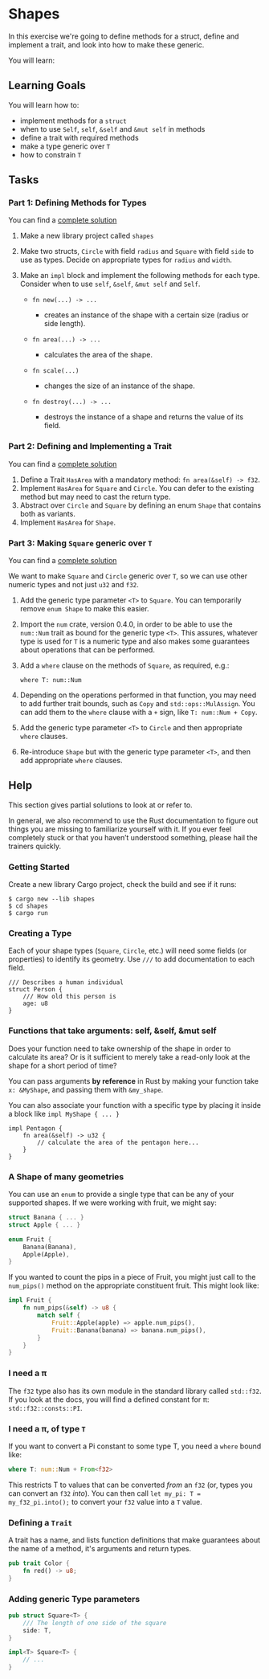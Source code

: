 # Shapes

In this exercise we're going to define methods for a struct, define and implement a trait, and look into how to make these generic. 


You will learn:

## Learning Goals

You will learn how to:

* implement methods for a `struct`
* when to use `Self`, `self`, `&self` and `&mut self` in methods
* define a trait with required methods
* make a type generic over `T`
* how to constrain `T`

## Tasks

### Part 1: Defining Methods for Types

You can find a [complete solution](../../exercise-solutions/shapes-part-1/)

1. Make a new library project called `shapes`
2. Make two structs, `Circle` with field `radius` and `Square` with field `side` to use as types. Decide on appropriate types for `radius` and `width`.
3. Make an `impl` block and implement the following methods for each type. Consider when to use `self`, `&self`, `&mut self` and `Self`.

    * `fn new(...) -> ...`
        * creates an instance of the shape with a certain size (radius or side length).

    * `fn area(...) -> ...`
        * calculates the area of the shape.

    * `fn scale(...)`
        * changes the size of an instance of the shape.

    * `fn destroy(...) -> ...`
        * destroys the instance of a shape and returns the value of its field.

### Part 2: Defining and Implementing a Trait

You can find a [complete solution](../../exercise-solutions/shapes-part-2/)

1. Define a Trait `HasArea` with a mandatory method: `fn area(&self) -> f32`.
2. Implement `HasArea` for `Square` and `Circle`. You can defer to the existing method but may need to cast the return type.
3. Abstract over `Circle` and `Square` by defining an enum `Shape` that contains both as variants.
4. Implement `HasArea` for `Shape`.

### Part 3: Making `Square` generic over `T`

You can find a [complete solution](../../exercise-solutions/shapes-part-3/)

We want to make `Square` and `Circle` generic over `T`, so we can use other numeric types and not just `u32` and `f32`.

1. Add the generic type parameter `<T>` to `Square`. You can temporarily remove `enum Shape` to make this easier.
2. Import the `num` crate, version 0.4.0, in order to be able to use the `num::Num` trait as bound for the generic type `<T>`. This assures, whatever type is used for `T` is a numeric type and also makes some guarantees about operations that can be performed.
3. Add a `where` clause on the methods of `Square`, as required, e.g.:

   ```rust, ignore
   where T: num::Num 
   ```

4. Depending on the operations performed in that function, you may need to add further trait bounds, such as `Copy` and `std::ops::MulAssign`. You can add them to the `where` clause with a `+` sign, like `T: num::Num + Copy`.
5. Add the generic type parameter `<T>` to `Circle` and then appropriate `where` clauses.
6. Re-introduce `Shape` but with the generic type parameter `<T>`, and then add appropriate `where` clauses.

## Help

This section gives partial solutions to look at or refer to.

In general, we also recommend to use the Rust documentation to figure
out things you are missing to familiarize yourself with it. If you ever
feel completely stuck or that you haven’t understood something, please
hail the trainers quickly.

### Getting Started

Create a new library Cargo project, check the build and see if it runs:

```console
$ cargo new --lib shapes 
$ cd shapes
$ cargo run
```

### Creating a Type

Each of your shape types (`Square`, `Circle`, etc.) will need some fields (or
properties) to identify its geometry. Use `///` to add documentation to
each field.

```rust, ignore
/// Describes a human individual
struct Person {
    /// How old this person is
    age: u8
}
```

### Functions that take arguments: self, &self, &mut self

Does your function need to take ownership of the shape in order to calculate its area? Or is it sufficient to merely take a read-only look at the shape for a short period of time?

You can pass arguments **by reference** in Rust by making your function take `x: &MyShape`, and passing them with `&my_shape`.

You can also associate your function with a specific type by placing it inside a block like `impl MyShape { ... }`

```rust, ignore
impl Pentagon {
    fn area(&self) -> u32 {
        // calculate the area of the pentagon here...
    }
}
```

### A Shape of many geometries

You can use an `enum` to provide a single type that can be any of your supported shapes. If we were working with fruit, we might say:

```rust ignore
struct Banana { ... }
struct Apple { ... }

enum Fruit {
    Banana(Banana),
    Apple(Apple),
}
```

If you wanted to count the pips in a piece of Fruit, you might just call to the `num_pips()` method on the appropriate constituent fruit. This might look like:

```rust ignore
impl Fruit {
    fn num_pips(&self) -> u8 {
        match self {
            Fruit::Apple(apple) => apple.num_pips(),
            Fruit::Banana(banana) => banana.num_pips(),
        }
    }
}
```

### I need a π

The `f32` type also has its own module in the standard library called `std::f32`. If you look at the docs, you will find a defined constant for π: `std::f32::consts::PI`.

### I need a π, of type `T`

If you want to convert a Pi constant to some type T, you need a `where` bound like:

```rust ignore
where T: num::Num + From<f32>
```

This restricts T to values that can be converted *from* an `f32` (or, types you can convert an `f32` *into*). You can then call `let my_pi: T = my_f32_pi.into();` to convert your `f32` value into a `T` value.

### Defining a `Trait`

A trait has a name, and lists function definitions that make guarantees about the name of a method, it's arguments and return types. 

```rust
pub trait Color {
    fn red() -> u8;
}
```

### Adding generic Type parameters

```rust
pub struct Square<T> {
    /// The length of one side of the square
    side: T,
}

impl<T> Square<T> {
    // ...
}
```
